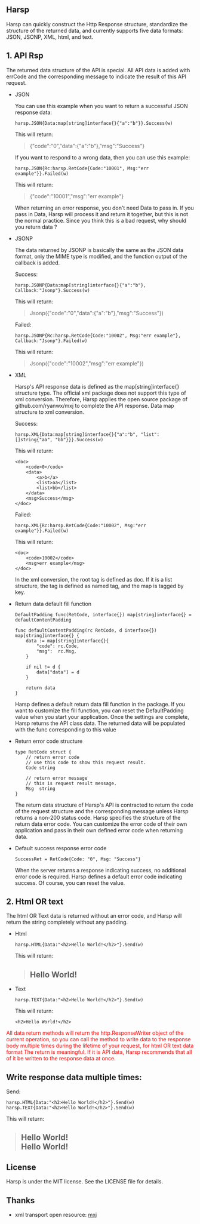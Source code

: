 Harsp
--

Harsp can quickly construct the Http Response structure, 
standardize the structure of the returned data, 
and currently supports five data formats: JSON, JSONP, XML, html, and text.

## 1. API Rsp
The returned data structure of the API is special. 
All API data is added with errCode and the corresponding message to indicate the result of this API request.

* JSON

    You can use this example when you want to return a successful JSON response data:
    
    ```
    harsp.JSON{Data:map[string]interface{}{"a":"b"}}.Success(w)
    ```
    This will return:
    
    > {"code":"0","data":{"a":"b"},"msg":"Success"}
    
    If you want to respond to a wrong data, then you can use this example:
    
    ```
    harsp.JSON{Rc:harsp.RetCode{Code:"10001", Msg:"err example"}}.Failed(w)
    ```
    This will return:
   
    > {"code":"10001","msg":"err example"}
    
    When returning an error response, you don't need Data to pass in. If you pass in Data, 
    Harsp will process it and return it together, but this is not the normal practice. 
    Since you think this is a bad request, why should you return data ?
    
* JSONP

    The data returned by JSONP is basically the same as the JSON data format, only the MIME type is modified, 
    and the function output of the callback is added.
    
    Success:
    
    ```
    harsp.JSONP{Data:map[string]interface{}{"a":"b"}, Callback:"Jsonp"}.Success(w)
    ```
    This will return:
    
    > Jsonp({"code":"0","data":{"a":"b"},"msg":"Success"})
    
    Failed:
    ```
    harsp.JSONP{Rc:harsp.RetCode{Code:"10002", Msg:"err example"}, Callback:"Jsonp"}.Failed(w)
    ```
    This will return:
    
    > Jsonp({"code":"10002","msg":"err example"})
    
* XML

    Harsp's API response data is defined as the map[string]interface{} structure type. 
    The official xml package does not support this type of xml conversion. 
    Therefore, Harsp applies the open source package of github.com/ryanwx/mxj to complete the API response. 
    Data map structure to xml conversion.

    Success:
    
    ```
    harsp.XML{Data:map[string]interface{}{"a":"b", "list":[]string{"aa", "bb"}}}.Success(w)
    ```
    This will return:
    
    ```
    <doc>
        <code>0</code>
        <data>
            <a>b</a>
            <list>aa</list>
            <list>bb</list>
        </data>
        <msg>Success</msg>
    </doc>
    ```
    
    Failed:
    ```
    harsp.XML{Rc:harsp.RetCode{Code:"10002", Msg:"err example"}}.Failed(w)
    ```
    This will return:
    
    ```
    <doc>
        <code>10002</code>
        <msg>err example</msg>
    </doc>
    ```
    
    In the xml conversion, the root tag is defined as doc. If it is a list structure, 
    the tag is defined as named tag, and the map is tagged by key.

* Return data default fill function

    ```
    DefaultPadding func(RetCode, interface{}) map[string]interface{} = defaultContentPadding
    
    func defaultContentPadding(rc RetCode, d interface{}) map[string]interface{} {
    	data := map[string]interface{}{
    		"code": rc.Code,
    		"msg":  rc.Msg,
    	}
    
    	if nil != d {
    		data["data"] = d
    	}
    
    	return data
    }
    ``` 
    Harsp defines a default return data fill function in the package. 
    If you want to customize the fill function, you can reset the DefaultPadding value when you start your application. 
    Once the settings are complete, Harsp returns the API class data. 
    The returned data will be populated with the func corresponding to this value
    
* Return error code structure

    ```
    type RetCode struct {
    	// return error code
    	// use this code to show this request result.
    	Code string
    	
    	// return error message
    	// this is request result message.
    	Msg  string
    }
    ```
    The return data structure of Harsp's API is contracted to return the code of the request structure 
    and the corresponding message unless Harsp returns a non-200 status code. Harsp specifies the structure of 
    the return data error code. You can customize the error code of their own application and pass in their 
    own defined error code when returning data.
    
* Default success response error code

    ```
    SuccessRet = RetCode{Code: "0", Msg: "Success"}
    ``` 
    When the server returns a response indicating success, no additional error code is required. 
    Harsp defines a default error code indicating success. Of course, you can reset the value.
    

## 2. Html OR text

The html OR Text data is returned without an error code, 
and Harsp will return the string completely without any padding.

* Html

    ```
    harsp.HTML{Data:"<h2>Hello World!</h2>"}.Send(w)
    ```    
    This will return:
        
    > ## Hello World!
    
* Text

    ```
    harsp.TEXT{Data:"<h2>Hello World!</h2>"}.Send(w)
    ```    
    This will return:
    
    ```
    <h2>Hello World!</h2>
    ``` 
    
<font color=red> All data return methods will return the http.ResponseWriter object of the current operation, 
so you can call the method to write data to the response body multiple times during the lifetime of your request, 
for html OR text data format The return is meaningful. If it is API data, 
Harsp recommends that all of it be written to the response data at once.</font>

Write response data multiple times:
--

Send:

```
harsp.HTML{Data:"<h2>Hello World!</h2>"}.Send(w)
harsp.TEXT{Data:"<h2>Hello World!</h2>"}.Send(w)
``` 

This will return:

> ## Hello World! <br/>Hello World!


License
--
Harsp is under the MIT license. See the LICENSE file for details.

Thanks
--
* xml transport open resource: [mxj](https://github.com/clbanning/mxj)
